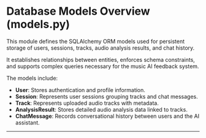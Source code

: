 # Database Models Overview (models.py)

This module defines the SQLAlchemy ORM models used for persistent storage of users, sessions, tracks, audio analysis results, and chat history.

It establishes relationships between entities, enforces schema constraints, and supports complex queries necessary for the music AI feedback system.

The models include:

- **User**: Stores authentication and profile information.  
- **Session**: Represents user sessions grouping tracks and chat messages.  
- **Track**: Represents uploaded audio tracks with metadata.  
- **AnalysisResult**: Stores detailed audio analysis data linked to tracks.  
- **ChatMessage**: Records conversational history between users and the AI assistant.

---